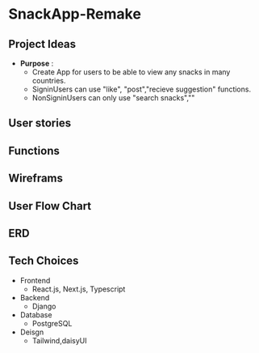 # SnackApp-Remake

## Project Ideas
- **Purpose** :
  - Create App for users to be able to view any snacks in many countries.
  - SigninUsers can use "like", "post","recieve suggestion" functions.
  - NonSigninUsers can only use "search snacks",""
 
## User stories
## Functions
## Wireframs
## User Flow Chart
## ERD
## Tech Choices
>
  - Frontend
    - React.js, Next.js, Typescript
  - Backend
    - Django
  - Database
    - PostgreSQL
  - Deisgn
    - Tailwind,daisyUI
